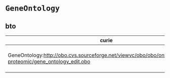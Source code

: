 # `GeneOntology`

## bto

| curie                                                                                                        |   usages | nodes                                                                                                                                                                                                                            |
|--------------------------------------------------------------------------------------------------------------|----------|----------------------------------------------------------------------------------------------------------------------------------------------------------------------------------------------------------------------------------|
| GeneOntology:http://obo.cvs.sourceforge.net/viewvc/obo/obo/ontology/genomic-proteomic/gene_ontology_edit.obo |        2 | [http://purl.obolibrary.org/obo/BTO:0005697](https://bioregistry.io/http://purl.obolibrary.org/obo/BTO:0005697), [http://purl.obolibrary.org/obo/BTO:0005698](https://bioregistry.io/http://purl.obolibrary.org/obo/BTO:0005698) |
